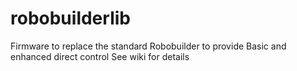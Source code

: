# robobuilderlib
Firmware to replace the standard Robobuilder to provide Basic and enhanced direct control
See wiki for details

